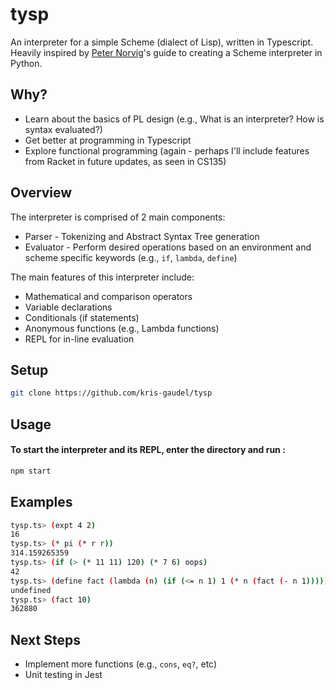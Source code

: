 # tysp
An interpreter for a simple Scheme (dialect of Lisp), written in Typescript. Heavily inspired by [Peter Norvig](http://norvig.com/lispy.html)'s guide to creating a Scheme interpreter in Python. 

## Why?
+ Learn about the basics of PL design (e.g., What is an interpreter? How is syntax evaluated?)
+ Get better at programming in Typescript
+ Explore functional programming (again - perhaps I'll include features from Racket in future updates, as seen in CS135)

## Overview
The interpreter is comprised of 2 main components:
+ Parser - Tokenizing and Abstract Syntax Tree generation
+ Evaluator - Perform desired operations based on an environment and scheme specific keywords (e.g., `if`, `lambda`, `define`)

The main features of this interpreter include:
+ Mathematical and comparison operators 
+ Variable declarations
+ Conditionals (if statements)
+ Anonymous functions (e.g., Lambda functions)
+ REPL for in-line evaluation

## Setup
```sh
git clone https://github.com/kris-gaudel/tysp
```

## Usage

#### To start the interpreter and its REPL, enter the directory and run :
```sh
npm start
```
## Examples
```sh
tysp.ts> (expt 4 2)
16
tysp.ts> (* pi (* r r))
314.159265359
tysp.ts> (if (> (* 11 11) 120) (* 7 6) oops)
42
tysp.ts> (define fact (lambda (n) (if (<= n 1) 1 (* n (fact (- n 1))))))
undefined
tysp.ts> (fact 10)
362880
```

## Next Steps
+ Implement more functions (e.g., `cons`, `eq?`, etc)
+ Unit testing in Jest
